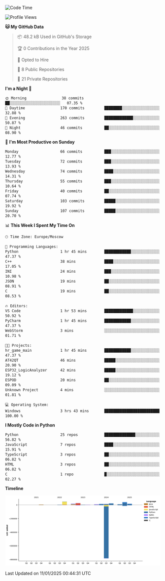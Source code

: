 <!--START_SECTION:waka-->
![Code Time](http://img.shields.io/badge/Code%20Time-582%20hrs%2017%20mins-blue)

![Profile Views](http://img.shields.io/badge/Profile%20Views-1-blue)

**🐱 My GitHub Data** 

> 📦 48.2 kB Used in GitHub's Storage 
 > 
> 🏆 0 Contributions in the Year 2025
 > 
> 💼 Opted to Hire
 > 
> 📜 8 Public Repositories 
 > 
> 🔑 21 Private Repositories 
 > 
**I'm a Night 🦉** 

```text
🌞 Morning                38 commits          ██░░░░░░░░░░░░░░░░░░░░░░░   07.35 % 
🌆 Daytime                170 commits         ████████░░░░░░░░░░░░░░░░░   32.88 % 
🌃 Evening                263 commits         █████████████░░░░░░░░░░░░   50.87 % 
🌙 Night                  46 commits          ██░░░░░░░░░░░░░░░░░░░░░░░   08.90 % 
```
📅 **I'm Most Productive on Sunday** 

```text
Monday                   66 commits          ███░░░░░░░░░░░░░░░░░░░░░░   12.77 % 
Tuesday                  72 commits          ███░░░░░░░░░░░░░░░░░░░░░░   13.93 % 
Wednesday                74 commits          ████░░░░░░░░░░░░░░░░░░░░░   14.31 % 
Thursday                 55 commits          ███░░░░░░░░░░░░░░░░░░░░░░   10.64 % 
Friday                   40 commits          ██░░░░░░░░░░░░░░░░░░░░░░░   07.74 % 
Saturday                 103 commits         █████░░░░░░░░░░░░░░░░░░░░   19.92 % 
Sunday                   107 commits         █████░░░░░░░░░░░░░░░░░░░░   20.70 % 
```


📊 **This Week I Spent My Time On** 

```text
🕑︎ Time Zone: Europe/Moscow

💬 Programming Languages: 
Python                   1 hr 45 mins        ████████████░░░░░░░░░░░░░   47.37 % 
C++                      38 mins             ████░░░░░░░░░░░░░░░░░░░░░   17.05 % 
INI                      24 mins             ███░░░░░░░░░░░░░░░░░░░░░░   10.98 % 
JSON                     19 mins             ██░░░░░░░░░░░░░░░░░░░░░░░   08.91 % 
C                        19 mins             ██░░░░░░░░░░░░░░░░░░░░░░░   08.53 % 

🔥 Editors: 
VS Code                  1 hr 53 mins        █████████████░░░░░░░░░░░░   50.92 % 
PyCharm                  1 hr 45 mins        ████████████░░░░░░░░░░░░░   47.37 % 
WebStorm                 3 mins              ░░░░░░░░░░░░░░░░░░░░░░░░░   01.71 % 

🐱‍💻 Projects: 
hr_game_main             1 hr 45 mins        ████████████░░░░░░░░░░░░░   47.37 % 
AT42QT                   46 mins             █████░░░░░░░░░░░░░░░░░░░░   20.90 % 
ESP32_LogicAnalyzer      42 mins             █████░░░░░░░░░░░░░░░░░░░░   19.12 % 
ESPOD                    20 mins             ██░░░░░░░░░░░░░░░░░░░░░░░   09.09 % 
Unknown Project          4 mins              ░░░░░░░░░░░░░░░░░░░░░░░░░   01.81 % 

💻 Operating System: 
Windows                  3 hrs 43 mins       █████████████████████████   100.00 % 
```

**I Mostly Code in Python** 

```text
Python                   25 repos            ██████████████░░░░░░░░░░░   56.82 % 
JavaScript               7 repos             ████░░░░░░░░░░░░░░░░░░░░░   15.91 % 
TypeScript               3 repos             ██░░░░░░░░░░░░░░░░░░░░░░░   06.82 % 
HTML                     3 repos             ██░░░░░░░░░░░░░░░░░░░░░░░   06.82 % 
C                        1 repo              █░░░░░░░░░░░░░░░░░░░░░░░░   02.27 % 
```



**Timeline**

![Lines of Code chart](https://raw.githubusercontent.com/adlemx/adlemx/main/assets/bar_graph.png)


 Last Updated on 11/01/2025 00:44:31 UTC
<!--END_SECTION:waka-->
